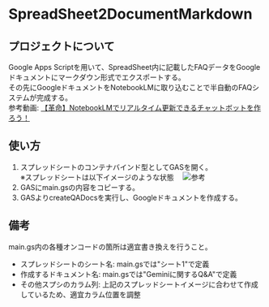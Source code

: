 # SpreadSheet2DocumentMarkdown

## プロジェクトについて

Google Apps Scriptを用いて、SpreadSheet内に記載したFAQデータをGoogleドキュメントにマークダウン形式でエクスポートする。  
その先にGoogleドキュメントをNotebookLMに取り込むことで半自動のFAQシステムが完成する。  
参考動画: [【革命】NotebookLMでリアルタイム更新できるチャットボットを作ろう！](https://youtu.be/WficDfI8uZo)

## 使い方
1. スプレッドシートのコンテナバインド型としてGASを開く。  
   ※スプレッドシートは以下イメージのような状態
   　![参考](http://drive.google.com/uc?export=view&id=17dB2AtiSGR39dZociXGPhwCIQqZ-7U9k)
2. GASにmain.gsの内容をコピーする。
3. GASよりcreateQADocsを実行し、Googleドキュメントを作成する。  

## 備考
main.gs内の各種オンコードの箇所は適宜書き換えを行うこと。  
* スプレッドシートのシート名: main.gsでは"シート1"で定義
* 作成するドキュメント名: main.gsでは"Geminiに関するQ&A"で定義
* その他スプシのカラム列: 上記のスプレッドシートイメージに合わせて作成しているため、適宜カラム位置を調整

